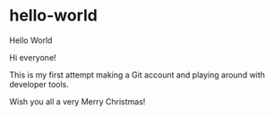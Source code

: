 # hello-world
Hello World 

Hi everyone!

This is my first attempt making a Git account and playing around with developer tools. 

Wish you all a very Merry Christmas!

